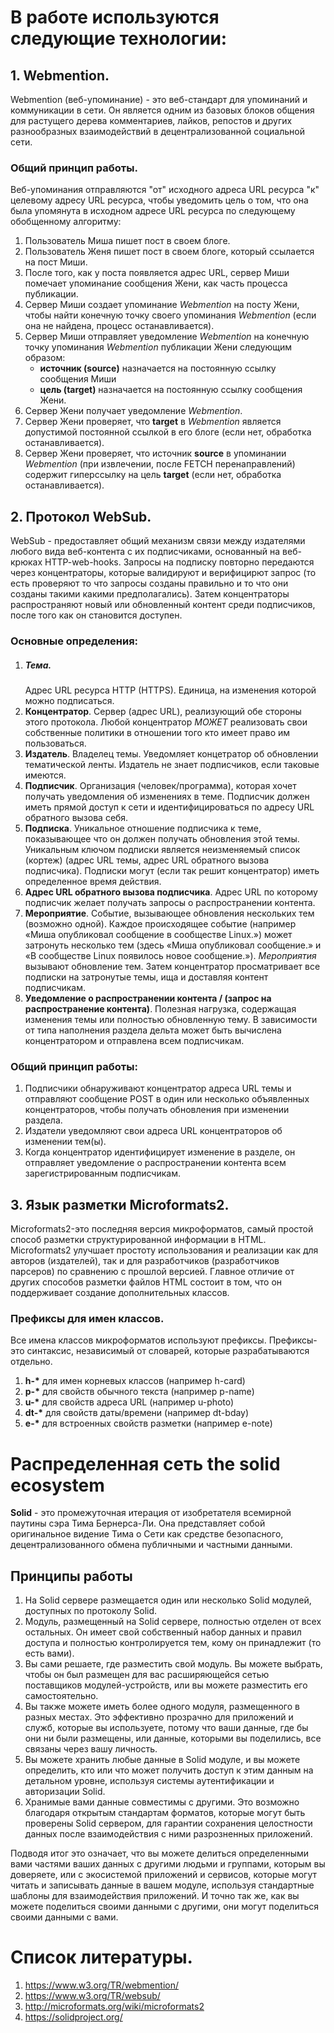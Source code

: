 # В работе используются следующие технологии:
## 1. Webmention.
Webmention (веб-упоминание) - это веб-стандарт для упоминаний и коммуникации в сети. Он является одним из базовых блоков общения для растущего дерева комментариев, лайков, репостов и других разнообразных взаимодействий в децентрализованной социальной сети.
### Общий принцип работы.
Веб-упоминания отправляются "от" исходного адреса URL ресурса "к" целевому адресу URL ресурса, чтобы уведомить цель о том, что она была упомянута в исходном адресе URL ресурса по следующему обобщенному алгоритму:

1. Пользователь Миша пишет пост в своем блоге.
2. Пользователь Женя пишет пост в своем блоге, который ссылается на пост Миши.
3. После того, как у поста появляется адрес URL, сервер Миши помечает упоминание сообщения Жени, как часть процесса публикации.
4. Сервер Миши создает упоминание _Webmention_ на посту Жени, чтобы найти конечную точку своего упоминания _Webmention_ (если она не найдена, процесс останавливается).
5. Сервер Миши отправляет уведомление _Webmention_ на конечную точку упоминания _Webmention_ публикации Жени следующим образом:
    * __источник (source)__ назначается на постоянную ссылку сообщения Миши
    * __цель (target)__ назначается на постоянную ссылку сообщения Жени.
6. Сервер Жени получает уведомление _Webmention_.
7. Сервер Жени проверяет, что __target__ в _Webmention_ является допустимой постоянной ссылкой в его блоге (если нет, обработка останавливается).
8. Сервер Жени проверяет, что источник __source__ в упоминании _Webmention_ (при извлечении, после FETCH перенаправлений) содержит гиперссылку на цель __target__ (если нет, обработка останавливается).

## 2. Протокол WebSub.
WebSub - предоставляет общий механизм связи между издателями любого вида веб-контента с их подписчиками, основанный на веб-крюках HTTP-web-hooks. Запросы на подписку повторно передаются через концентраторы, которые валидируют и верифицирют запрос (то есть проверяют то что запросы созданы правильно и то что они созданы такими какими предполагались). Затем концентраторы распространяют новый или обновленный контент среди подписчиков, после того как он становится доступен.

### Основные определения:
1. ##### Тема.
    Адрес URL ресурса HTTP (HTTPS). Единица, на изменения которой можно подписаться.
2. __Концентратор__. 
    Сервер (адрес URL), реализующий обе стороны этого протокола. Любой концентратор _МОЖЕТ_ реализовать свои собственные политики в отношении того кто имеет право им пользоваться.
3. __Издатель__.
    Владелец темы. Уведомляет концетратор об обновлении тематической ленты. Издатель не знает подписчиков, если таковые имеются.
4. __Подписчик__.
    Организация (человек/программа), которая хочет получать уведомления об изменениях в теме. Подписчик должен иметь прямой доступ к сети и идентифицироваться по адресу URL обратного вызова себя.
5. __Подписка__.
    Уникальное отношение подписчика к теме, показывающее что он должен получать обновления этой темы. Уникальным ключом подписки является неизменяемый список (кортеж) (адрес URL темы, адрес URL обратного вызова подписчика). Подписки могут (если так решит концентратор) иметь определенное время действия.
6. __Адрес URL обратного вызова подписчика__.
    Адрес URL по которому подписчик желает получать запросы о распространении контента.
7. __Мероприятие__.
    Событие, вызывающее обновления нескольких тем (возможно одной). Каждое происходящее событие (например «Миша опубликовал сообщение в сообществе Linux.») может затронуть несколько тем (здесь «Миша опубликовал сообщение.» и «В сообществе Linux появилось новое сообщение.»). _Мероприятия_ вызывают обновление тем. Затем концентратор просматривает все подписки на затронутые темы, ища и доставляя контент подписчикам.
8. __Уведомление о распространении контента / (запрос на распространение контента)__.
    Полезная нагрузка, содержащая изменения темы или полностью обновленную тему. В зависимости от типа наполнения раздела дельта может быть вычислена концентратором и отправлена всем подписчикам.

### Общий принцип работы:
1. Подписчики обнаруживают концентратор адреса URL темы и отправляют сообщение POST в один или несколько объявленных концентраторов, чтобы получать обновления при изменении раздела.
2. Издатели уведомляют свои адреса URL концентраторов об изменении тем(ы).
3. Когда концентратор идентифицирует изменение в разделе, он отправляет уведомление о распространении контента всем зарегистрированным подписчикам.

## 3. Язык разметки Microformats2.
Microformats2-это последняя версия микроформатов, самый простой способ разметки структурированной информации в HTML. Microformats2 улучшает простоту использования и реализации как для авторов (издателей), так и для разработчиков (разработчиков парсеров) по сравнению с прошлой версией. Главное отличие от других способов разметки файлов HTML состоит в том, что он поддерживает создание дополнительных классов.

### Префиксы для имен классов.
Все имена классов микроформатов используют префиксы. Префиксы-это синтаксис, независимый от словарей, которые разрабатываются отдельно.
1. __h-*__ для имен корневых классов (например h-card)
2. __p-*__ для свойств обычного текста (например p-name)
3. __u-*__ для свойств адреса URL (например u-photo)
4. __dt-*__ для свойств даты/времени (например dt-bday)
5. __e-*__ для встроенных свойств разметки (например e-note)

# Распределенная сеть the solid ecosystem
__Solid__ - это промежуточная итерация от изобретателя всемирной паутины сэра Тима Бернерса-Ли. Она представляет собой оригинальное видение Тима о Сети как средстве безопасного, децентрализованного обмена публичными и частными данными.

## Принципы работы
1. На Solid сервере размещается один или несколько Solid модулей, доступных по протоколу Solid.
2. Модуль, размещенный на Solid сервере, полностью отделен от всех остальных. Он имеет свой собственный набор данных и правил доступа и полностью контролируется тем, кому он принадлежит (то есть вами).
3. Вы сами решаете, где разместить свой модуль. Вы можете выбрать, чтобы он был размещен для вас расширяющейся сетью поставщиков модулей-устройств, или вы можете разместить его самостоятельно.
4. Вы также можете иметь более одного модуля, размещенного в разных местах. Это эффективно прозрачно для приложений и служб, которые вы используете, потому что ваши данные, где бы они ни были размещены, или данные, которыми вы поделились, все связаны через вашу личность.
5. Вы можете хранить любые данные в Solid модуле, и вы можете определить, кто или что может получить доступ к этим данным на детальном уровне, используя системы аутентификации и авторизации Solid.
6. Хранимые вами данные совместимы с другими. Это возможно благодаря открытым стандартам форматов, которые могут быть проверены Solid сервером, для гарантии сохранения целостности данных после взаимодействия с ними разрозненных приложений.

Подводя итог это означает, что вы можете делиться определенными вами частями ваших данных с другими людьми и группами, которым вы доверяете, или с экосистемой приложений и сервисов, которые могут читать и записывать данные в вашем модуле, используя стандартные шаблоны для взаимодействия приложений. И точно так же, как вы можете поделиться своими данными с другими, они могут поделиться своими данными с вами.

# Список литературы.
1. https://www.w3.org/TR/webmention/
2. https://www.w3.org/TR/websub/
3. http://microformats.org/wiki/microformats2
4. https://solidproject.org/